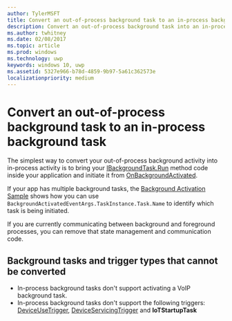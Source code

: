 ```yaml
---
author: TylerMSFT
title: Convert an out-of-process background task to an in-process background task
description: Convert an out-of-process background task into an in-process background task that runs inside your foreground app process.
ms.author: twhitney
ms.date: 02/08/2017
ms.topic: article
ms.prod: windows
ms.technology: uwp
keywords: windows 10, uwp
ms.assetid: 5327e966-b78d-4859-9b97-5a61c362573e
localizationpriority: medium
---
```


# Convert an out-of-process background task to an in-process background task

The simplest way to convert your out-of-process background activity into in-process activity is to bring your [IBackgroundTask.Run](https://msdn.microsoft.com/library/windows/apps/windows.applicationmodel.background.ibackgroundtask.run.aspx?f=255&MSPPError=-2147217396) method code inside your application and initiate it from [OnBackgroundActivated](https://msdn.microsoft.com/library/windows/apps/windows.ui.xaml.application.onbackgroundactivated.aspx).

If your app has multiple background tasks, the [Background Activation Sample](https://github.com/Microsoft/Windows-universal-samples/tree/dev/Samples/BackgroundActivation) shows how you can use `BackgroundActivatedEventArgs.TaskInstance.Task.Name` to identify which task is being initiated.

If you are currently communicating between background and foreground processes, you can remove that state management and communication code.

## Background tasks and trigger types that cannot be converted

* In-process background tasks don't support activating a VoIP background task.
* In-process background tasks don't support the following triggers:  [DeviceUseTrigger](https://msdn.microsoft.com/library/windows/apps/windows.applicationmodel.background.deviceusetrigger.aspx?f=255&MSPPError=-2147217396), [DeviceServicingTrigger](https://msdn.microsoft.com/library/windows/apps/windows.applicationmodel.background.deviceservicingtrigger.aspx) and **IoTStartupTask**
